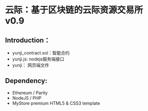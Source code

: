 # 云际：基于区块链的云际资源交易所 v0.9

## Introduction：

- yunji_contract.sol：智能合约
- yunji.js:   nodejs服务端接口
- yunji： 网页端文件

## Dependency:
  - Ethereum / Parity
  - NodeJS / PHP
  - MyStore premium HTML5 & CSS3 template
